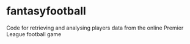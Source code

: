 # fantasyfootball
Code for retrieving and analysing players data from the online Premier League football game
